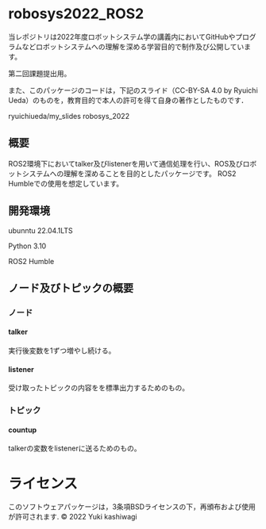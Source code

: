 # robosys2022_ROS2

当レポジトリは2022年度ロボットシステム学の講義内においてGitHubやプログラムなどロボットシステムへの理解を深める学習目的で制作及び公開しています。

第二回課題提出用。

また、このパッケージのコードは，下記のスライド（CC-BY-SA 4.0 by Ryuichi Ueda）のものを，教育目的で本人の許可を得て自身の著作としたものです．

ryuichiueda/my_slides robosys_2022

## 概要
ROS2環境下においてtalker及びlistenerを用いて通信処理を行い、ROS及びロボットシステムへの理解を深めることを目的としたパッケージです。
ROS2 Humbleでの使用を想定しています。

## 開発環境
ubunntu 22.04.1LTS

Python 3.10

ROS2 Humble

## ノード及びトピックの概要

### ノード

#### talker
実行後変数を1ずつ増やし続ける。

#### listener
受け取ったトピックの内容をを標準出力するためのもの。

### トピック

#### countup
talkerの変数をlistenerに送るためのもの。

# ライセンス
このソフトウェアパッケージは，3条項BSDライセンスの下，再頒布および使用が許可されます.
© 2022 Yuki kashiwagi
